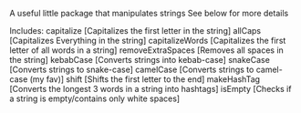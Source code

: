 A useful little package that manipulates strings
See below for more details

Includes:
capitalize [Capitalizes the first letter in the string]
allCaps [Capitalizes Everything in the string]
capitalizeWords [Capitalizes the first letter of all words in a string]
removeExtraSpaces [Removes all spaces in the string]
kebabCase [Converts strings into kebab-case]
snakeCase [Converts strings to snake-case]
camelCase [Converts strings to camel-case (my fav)]
shift [Shifts the first letter to the end]
makeHashTag [Converts the longest 3 words in a string into hashtags]
isEmpty [Checks if a string is empty/contains only white spaces]